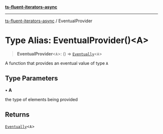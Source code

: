 [**ts-fluent-iterators-async**](../README.md)

---

[ts-fluent-iterators-async](../README.md) / EventualProvider

# Type Alias: EventualProvider()\<A\>

> **EventualProvider**\<`A`\>: () => [`Eventually`](Eventually.md)\<`A`\>

A function that provides an eventual value of type `A`

## Type Parameters

• **A**

the type of elements being provided

## Returns

[`Eventually`](Eventually.md)\<`A`\>

